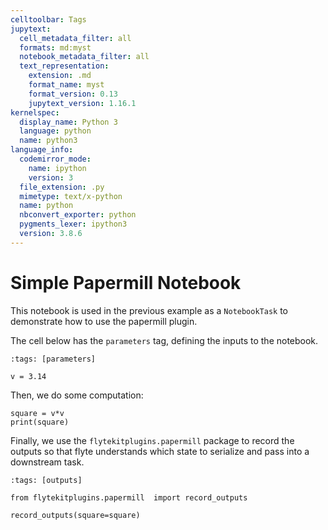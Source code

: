 ```yaml
---
celltoolbar: Tags
jupytext:
  cell_metadata_filter: all
  formats: md:myst
  notebook_metadata_filter: all
  text_representation:
    extension: .md
    format_name: myst
    format_version: 0.13
    jupytext_version: 1.16.1
kernelspec:
  display_name: Python 3
  language: python
  name: python3
language_info:
  codemirror_mode:
    name: ipython
    version: 3
  file_extension: .py
  mimetype: text/x-python
  name: python
  nbconvert_exporter: python
  pygments_lexer: ipython3
  version: 3.8.6
---
```


# Simple Papermill Notebook

This notebook is used in the previous example as a `NotebookTask` to demonstrate
how to use the papermill plugin.

The cell below has the `parameters` tag, defining the inputs to the notebook.

```{code-cell} ipython3
:tags: [parameters]

v = 3.14
```

Then, we do some computation:

```{code-cell} ipython3
square = v*v
print(square)
```

Finally, we use the `flytekitplugins.papermill` package to record the outputs
so that flyte understands which state to serialize and pass into a downstream
task.

```{code-cell} ipython3
:tags: [outputs]

from flytekitplugins.papermill  import record_outputs

record_outputs(square=square)
```
